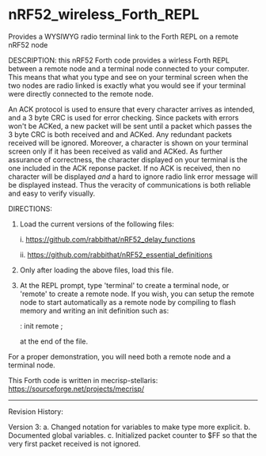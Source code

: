 # nRF52_wireless_Forth_REPL
Provides a WYSIWYG  radio terminal link to the Forth REPL on a remote nRF52 node

DESCRIPTION: this nRF52 Forth code provides a wirless Forth REPL
between a remote node and a terminal node connected to your computer.
This means that what you type and see on your terminal screen when 
the two nodes are radio linked is exactly what you would see if your 
terminal were directly connected to the remote node.

An ACK protocol is used to ensure that every character arrives as 
intended, and a 3 byte CRC is used for error checking.  Since
packets with errors won't be ACKed, a new packet will be sent
until a packet which passes the 3 byte CRC is both received and
and ACKed. Any redundant packets received will be ignored. Moreover,
a character is shown on your terminal screen only if it has been
received as valid and ACKed.  As further assurance of correctness,
the character displayed on your terminal is the one included in the 
ACK reponse packet.  If no ACK is received, then no character will
be displayed *and* a hard to ignore radio link error message will 
be displayed instead.  Thus the veracity of communications is both
reliable and easy to verify visually.

DIRECTIONS: 
1. Load the current versions of the following files:

     i.   https://github.com/rabbithat/nRF52_delay_functions
     
     ii.  https://github.com/rabbithat/nRF52_essential_definitions
     
2. Only after loading the above files, load this file.
3. At the REPL prompt, type 'terminal' to create a terminal node, or 
   'remote' to create a remote node. If you wish, you can setup the
   remote node to start automatically as a remote node by compiling to 
   flash memory and writing an init definition such as:
   
   : init remote ;
   
   at the end of the file.

For a proper demonstration, you will need both a remote node and a 
terminal node.

This Forth code is written in mecrisp-stellaris: 
https://sourceforge.net/projects/mecrisp/

--------------------------------------

Revision History:

Version 3: 
  a. Changed notation for variables to make type more explicit. 
  b. Documented global variables.
  c. Initialized packet counter to $FF so that the very first packet received is not ignored.

